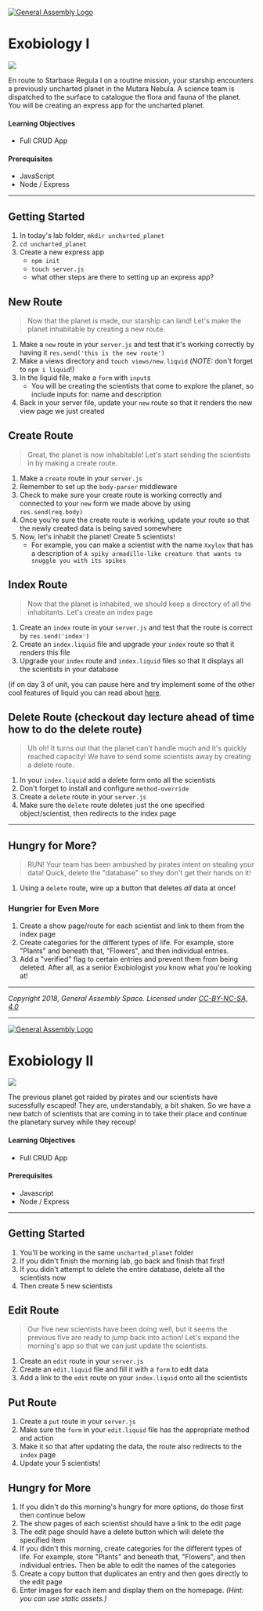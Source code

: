 [![General Assembly Logo](/ga_cog.png)](https://generalassemb.ly)

# Exobiology I

![](https://i.imgur.com/naenSjp.png)

En route to Starbase Regula I on a routine mission, your starship encounters a previously uncharted planet in the Mutara Nebula. A science team is dispatched to the surface to catalogue the flora and fauna of the planet. You will be creating an express app for the uncharted planet.

#### Learning Objectives

- Full CRUD App

#### Prerequisites

- JavaScript
- Node / Express

---

## Getting Started

1. In today's lab folder, `mkdir uncharted_planet`
1. `cd uncharted_planet`
1. Create a new express app
    - `npm init`
    - `touch server.js`
    - what other steps are there to setting up an express app?

## New Route

> Now that the planet is made, our starship can land! Let's make the planet inhabitable by creating a new route.

1. Make a `new` route in your `server.js` and test that it's working correctly by having it `res.send('this is the new route')`
1. Make a views directory and `touch views/new.liquid` (_NOTE:_ don't forget to `npm i liquid`!)
1. In the liquid file, make a `form` with `input`s
    - You will be creating the scientists that come to explore the planet, so include inputs for: name and description
1. Back in your server file, update your `new` route so that it renders the new view page we just created

## Create Route

> Great, the planet is now inhabitable! Let's start sending the scientists in by making a create route.

1. Make a `create` route in your `server.js`
1. Remember to set up the `body-parser` middleware
1. Check to make sure your create route is working correctly and connected to your `new` form we made above by using `res.send(req.body)`
1. Once you're sure the create route is working, update your route so that the newly created data is being saved somewhere
1. Now, let's inhabit the planet! Create 5 scientists!
    - For example, you can make a scientist with the name `Xxylox` that has a description of `A spiky armadillo-like creature that wants to snuggle you with its spikes`

## Index Route

> Now that the planet is inhabited, we should keep a directory of all the inhabitants. Let's create an index page

1. Create an `index` route in your `server.js` and test that the route is correct by `res.send('index')`
1. Create an `index.liquid` file and upgrade your `index` route so that it renders this file
1. Upgrade your `index` route and `index.liquid` files so that it displays all the scientists in your database

(if on day 3 of unit, you can pause here and try implement some of the other cool features of liquid you can read about [here](https://liquidjs.com/tutorials/intro-to-liquid.html).

## Delete Route (checkout day lecture ahead of time how to do the delete route)

> Uh oh! It turns out that the planet can't handle much and it's quickly reached capacity! We have to send some scientists away by creating a delete route.

1. In your `index.liquid` add a delete form onto all the scientists
1. Don't forget to install and configure `method-override`
1. Create a `delete` route in your `server.js`
1. Make sure the `delete` route deletes just the one specified object/scientist, then redirects to the index page

<hr>

## Hungry for More?

> RUN! Your team has been ambushed by pirates intent on stealing your data! Quick, delete the "database" so they don't get their hands on it!

1. Using a `delete` route, wire up a button that deletes _all_ data at once!

### Hungrier for Even More

1. Create a show page/route for each scientist and link to them from the index page
1. Create categories for the different types of life. For example, store "Plants" and beneath that, "Flowers", and then individual entries.
1. Add a "verified" flag to certain entries and prevent them from being deleted. After all, as a senior Exobiologist _you_ know what you're looking at!
---

*Copyright 2018, General Assembly Space. Licensed under [CC-BY-NC-SA, 4.0](https://creativecommons.org/licenses/by-nc-sa/4.0/)*


<hr>

[![General Assembly Logo](/ga_cog.png)](https://generalassemb.ly)

# Exobiology II

![](https://i.imgur.com/naenSjp.png)

The previous planet got raided by pirates and our scientists have sucessfully escaped! They are, understandably, a bit shaken. So we have a new batch of scientists that are coming in to take their place and continue the planetary survey while they recoup!

#### Learning Objectives

- Full CRUD App

#### Prerequisites

- Javascript
- Node / Express

---

## Getting Started

1. You'll be working in the same `uncharted_planet` folder
1. If you didn't finish the morning lab, go back and finish that first!
1. If you didn't attempt to delete the entire database, delete all the scientists now
1. Then create 5 new scientists

## Edit Route

> Our five new scientists have been doing well, but it seems the previous five are ready to jump back into action! Let's expand the morning's app so that we can just update the scientists.

1. Create an `edit` route in your `server.js`
1. Create an `edit.liquid` file and fill it with a `form` to edit data
1. Add a link to the `edit` route on your `index.liquid` onto all the scientists

## Put Route

1. Create a `put` route in your `server.js`
1. Make sure the `form` in your `edit.liquid` file has the appropriate method and action
1. Make it so that after updating the data, the route also redirects to the `index` page
1. Update your 5 scientists!

## Hungry for More

1. If you didn't do this morning's hungry for more options, do those first then continue below
1. The show pages of each scientist should have a link to the edit page
1. The edit page should have a delete button which will delete the specified item
1. If you didn't this morning, create categories for the different types of life. For example, store "Plants" and beneath that, "Flowers", and then individual entries. Then be able to edit the names of the categories
1. Create a copy button that duplicates an entry and then goes directly to the edit page
1. Enter images for each item and display them on the homepage. _(Hint: you can use static assets.)_
